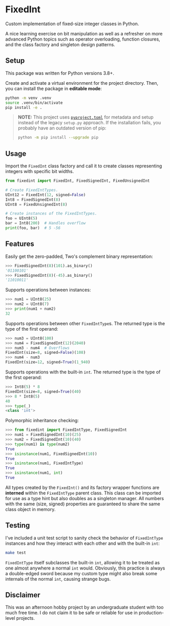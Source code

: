 # FixedInt


Custom implementation of fixed-size integer classes in Python.

A nice learning exercise on bit manipulation as well as a refresher on more advanced Python topics such as operator overloading, function closures, and the class factory and singleton design patterns.


## Setup


This package was written for Python versions 3.8+.

Create and activate a virtual environment for the project directory. Then, you can install the package in **editable mode**:

```sh
python -m venv .venv
source .venv/bin/activate
pip install -e .
```

> **NOTE:** This project uses [`pyproject.toml`](pyproject.toml) for metadata and setup instead of the legacy `setup.py` approach. If the installation fails, you probably have an outdated version of pip:
>
>   ```sh
>   python -m pip install --upgrade pip
>   ```


## Usage


Import the `FixedInt` class factory and call it to create classes representing integers with specific bit widths.

```python
from fixedint import FixedInt, FixedSignedInt, FixedUnsignedInt

# Create FixedIntTypes.
UInt12 = FixedInt(12, signed=False)
Int8 = FixedSignedInt(8)
UInt8 = FixedUnsignedInt(8)

# Create instances of the FixedIntTypes.
foo = UInt8(5)
bar = Int8(200)  # Handles overflow
print(foo, bar)  # 5 -56
```


## Features


Easily get the zero-padded, Two's complement binary representation:

```python
>>> FixedSignedInt(8)(101).as_binary()
'01100101'
>>> FixedSignedInt(8)(-45).as_binary()
'11010011'
```

Supports operations between instances:

```python
>>> num1 = UInt8(25)
>>> num2 = UInt8(7)
>>> print(num1 + num2)
32
```

Supports operations between other `FixedIntType`s. The returned type is the type of the first operand:

```python
>>> num3 = UInt8(100)
>>> num4 = FixedSignedInt(12)(2040)
>>> num3 - num4  # Overflows
FixedInt(size=8, signed=False)(108)
>>> num4 - num3
FixedInt(size=12, signed=True)(1_940)
```

Supports operations with the built-in `int`. The returned type is the type of the first operand:

```python
>>> Int8(5) * 8
FixedInt(size=8, signed=True)(40)
>>> 8 * Int8(5)
40
>>> type(_)
<class 'int'>
```

Polymorphic inheritance checking:

```python
>>> from fixedint import FixedIntType, FixedSignedInt
>>> num1 = FixedSignedInt(10)(25)
>>> num2 = FixedSignedInt(10)(40)
>>> type(num1) is type(num2)
True
>>> isinstance(num1, FixedSignedInt(10))
True
>>> isinstance(num1, FixedIntType)
True
>>> isinstance(num1, int)
True
```

All types created by the `FixedInt()` and its factory wrapper functions are **interned** within the `FixedIntType` parent class. This class can be imported for use as a type hint but also doubles as a singleton manager. All numbers with the same (size, signed) properties are guaranteed to share the same class object in memory.


## Testing


I've included a unit test script to sanity check the behavior of `FixedIntType` instances and how they interact with each other and with the built-in `int`:

```sh
make test
```

`FixedIntType` itself subclasses the built-in `int`, allowing it to be treated as one almost anywhere a normal `int` would. Obviously, this practice is always a double-edged sword because my custom type might also break some internals of the normal `int`, causing strange bugs.


## Disclaimer


This was an afternoon hobby project by an undergraduate student with too much free time. I do not claim it to be safe or reliable for use in production-level projects.
